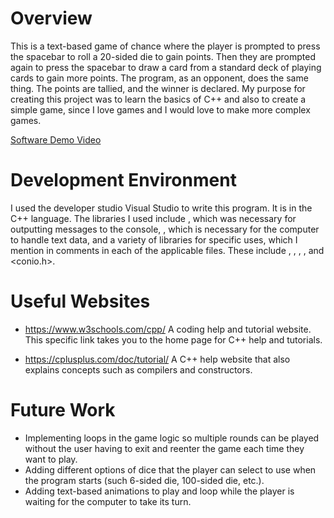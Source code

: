# Overview

This is a text-based game of chance where the player is prompted to press the spacebar to roll a 20-sided die to gain points.
Then they are prompted again to press the spacebar to draw a card from a standard deck of playing cards to gain more points.
The program, as an opponent, does the same thing. The points are tallied, and the winner is declared.
My purpose for creating this project was to learn the basics of C++ and also to create a simple game, since I love games
and I would love to make more complex games.

[Software Demo Video](https://youtu.be/fRgwwYrzPNM)

# Development Environment

I used the developer studio Visual Studio to write this program. It is in the C++ language.
The libraries I used include <iostream>, which was necessary for outputting messages to the console, <string>, which is necessary
for the computer to handle text data, and a variety of libraries for specific uses, which I mention in comments in each of the 
applicable files. These include <ctime>, <array>, <cstdlib>, <thread>, and <conio.h>.

# Useful Websites

* https://www.w3schools.com/cpp/
  A coding help and tutorial website. This specific link takes you to the home page for C++ help and tutorials.

* https://cplusplus.com/doc/tutorial/
  A C++ help website that also explains concepts such as compilers and constructors. 

# Future Work

* Implementing loops in the game logic so multiple rounds can be played without the user having to exit and reenter the game
  each time they want to play.
* Adding different options of dice that the player can select to use when the program starts (such 6-sided die, 100-sided die, etc.).
* Adding text-based animations to play and loop while the player is waiting for the computer to take its turn. 
